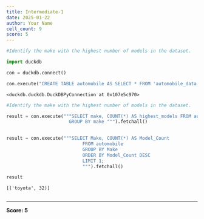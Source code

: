 ```yaml
---
title: Intermediate-1
date: 2025-01-22
author: Your Name
cell_count: 9
score: 5
---
```


```python
#Identify the make with the highest number of models in the dataset.
```


```python
import duckdb
```


```python
con = duckdb.connect()
```


```python
con.execute("CREATE TABLE automobile AS SELECT * FROM 'automobile_data.csv'")
```




    <duckdb.duckdb.DuckDBPyConnection at 0x107e5c970>




```python
#Identify the make with the highest number of models in the dataset.
```


```python
result = con.execute("""SELECT make, COUNT(*) AS highest_models FROM automobile
                       GROUP BY make """).fetchall()
                        
```


```python
result = con.execute("""SELECT Make, COUNT(*) AS Model_Count
                            FROM automobile
                            GROUP BY Make
                            ORDER BY Model_Count DESC
                            LIMIT 1;
                            """).fetchall()
```


```python
result
```




    [('toyota', 32)]




```python

```


---
**Score: 5**
